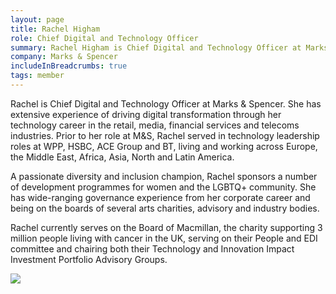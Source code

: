 ```yaml
---
layout: page
title: Rachel Higham
role: Chief Digital and Technology Officer
summary: Rachel Higham is Chief Digital and Technology Officer at Marks & Spencer..
company: Marks & Spencer
includeInBreadcrumbs: true
tags: member
---
```


<div class="govuk-grid-row">
  <div class="govuk-grid-column-two-thirds">
  
Rachel is Chief Digital and Technology Officer at Marks & Spencer. She has extensive experience of driving digital transformation through her technology career in the retail, media, financial services and telecoms industries. Prior to her role at M&S, Rachel served in technology leadership roles at WPP, HSBC, ACE Group and BT, living and working across Europe, the Middle East, Africa, Asia, North and Latin America.

A passionate diversity and inclusion champion, Rachel sponsors a number of development programmes for women and the LGBTQ+ community. She has wide-ranging governance experience from her corporate career and being on the boards of several arts charities, advisory and industry bodies.

Rachel currently serves on the Board of Macmillan, the charity supporting 3 million people living with cancer in the UK, serving on their People and EDI committee and chairing both their Technology and Innovation Impact Investment Portfolio Advisory Groups.

  </div>
  <div class="govuk-grid-column-one-third member-page-image"><img src="/images/{{image}}"/></div>
</div>
